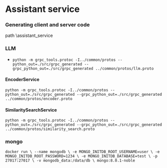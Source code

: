 # Assistant service

### Generating client and server code

path \assistant_service

### LLM
* `python -m grpc_tools.protoc -I../common/protos --python_out=./src/grpc_generated --grpc_python_out=./src/grpc_generated ../common/protos/llm.proto`
#### EncoderService

`python -m grpc_tools.protoc -I../common/protos --python_out=./src/grpc_generated --grpc_python_out=./src/grpc_generated ../common/protos/encoder.proto`

#### SimilaritySearchService
`python -m grpc_tools.protoc -I../common/protos --python_out=./src/grpc_generated --grpc_python_out=./src/grpc_generated ../common/protos/similarity_search.proto`


### mongo
`docker run \
  --name mongodb \
  -e MONGO_INITDB_ROOT_USERNAME=user \
  -e MONGO_INITDB_ROOT_PASSWORD=1234 \
  -e MONGO_INITDB_DATABASE=test \
  -p 27017:27017 \
  -v mongodb_data:/data/db \
  mongo:8.0.1-noble`
